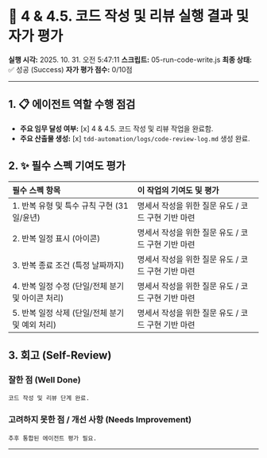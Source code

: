 # 🤖 4 & 4.5. 코드 작성 및 리뷰 실행 결과 및 자가 평가

**실행 시각:** 2025. 10. 31. 오전 5:47:11
**스크립트:** 05-run-code-write.js
**최종 상태:** ✅ 성공 (Success)
**자가 평가 점수:** 0/10점

---

## 1. 📋 에이전트 역할 수행 점검

- **주요 임무 달성 여부:** [x] 4 & 4.5. 코드 작성 및 리뷰 작업을 완료함.
- **주요 산출물 생성:** [x] `tdd-automation/logs/code-review-log.md` 생성 완료.

## 2. ✨ 필수 스펙 기여도 평가

| 필수 스펙 항목 | 이 작업의 기여도 및 평가 |
| :--- | :--- |
| 1. 반복 유형 및 특수 규칙 구현 (31일/윤년) | 명세서 작성을 위한 질문 유도 / 코드 구현 기반 마련 |
| 2. 반복 일정 표시 (아이콘) | 명세서 작성을 위한 질문 유도 / 코드 구현 기반 마련 |
| 3. 반복 종료 조건 (특정 날짜까지) | 명세서 작성을 위한 질문 유도 / 코드 구현 기반 마련 |
| 4. 반복 일정 수정 (단일/전체 분기 및 아이콘 처리) | 명세서 작성을 위한 질문 유도 / 코드 구현 기반 마련 |
| 5. 반복 일정 삭제 (단일/전체 분기 및 예외 처리) | 명세서 작성을 위한 질문 유도 / 코드 구현 기반 마련 |

## 3. 회고 (Self-Review)

### 잘한 점 (Well Done)
```text
코드 작성 및 리뷰 단계 완료.
```
### 고려하지 못한 점 / 개선 사항 (Needs Improvement)
```text
추후 통합된 에이전트 평가 필요.
```

---
